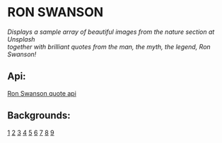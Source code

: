 # RON SWANSON

*Displays a sample array of beautiful images from the nature section at Unsplash  
together with brilliant quotes from the man, the myth, the legend, Ron Swanson!*


## Api:  
[Ron Swanson quote api](http://ron-swanson-quotes.herokuapp.com/v2/quotes)

## Backgrounds:
[1](https://images.unsplash.com/photo-1509647648544-a3e09b751ad6?ixid=MnwxMjA3fDB8MHx0b3BpYy1mZWVkfDE5fDZzTVZqVExTa2VRfHxlbnwwfHx8fA%3D%3D&ixlib=rb-1.2.1&auto=format&fit=crop&w=500&q=60)
[2](https://images.unsplash.com/photo-1606744666360-2f22c8b4a45b?ixid=MnwxMjA3fDB8MHx0b3BpYy1mZWVkfDMyfDZzTVZqVExTa2VRfHxlbnwwfHx8fA%3D%3D&ixlib=rb-1.2.1&auto=format&fit=crop&w=500&q=60)
[3](https://images.unsplash.com/photo-1619441207978-3d326c46e2c9?ixid=MnwxMjA3fDB8MHxwaG90by1wYWdlfHx8fGVufDB8fHx8&ixlib=rb-1.2.1&auto=format&fit=crop&w=1349&q=80)
[4](https://images.unsplash.com/photo-1619408506946-a3caaf4e4d35?ixid=MnwxMjA3fDB8MHxwaG90by1wYWdlfHx8fGVufDB8fHx8&ixlib=rb-1.2.1&auto=format&fit=crop&w=759&q=80)
[5](https://images.unsplash.com/photo-1619340207451-b8dee65a7546?ixid=MnwxMjA3fDB8MHxwaG90by1wYWdlfHx8fGVufDB8fHx8&ixlib=rb-1.2.1&auto=format&fit=crop&w=1350&q=80)
[6](https://images.unsplash.com/photo-1619029073214-53881475044d?ixid=MnwxMjA3fDB8MHxwaG90by1wYWdlfHx8fGVufDB8fHx8&ixlib=rb-1.2.1&auto=format&fit=crop&w=700&q=80)
[7](https://images.unsplash.com/photo-1580989760091-5853408c5997?ixid=MnwxMjA3fDB8MHxwaG90by1wYWdlfHx8fGVufDB8fHx8&ixlib=rb-1.2.1&auto=format&fit=crop&w=1267&q=80)
[8](https://images.unsplash.com/photo-1494500764479-0c8f2919a3d8?ixid=MnwxMjA3fDB8MHxwaG90by1wYWdlfHx8fGVufDB8fHx8&ixlib=rb-1.2.1&auto=format&fit=crop&w=1350&q=80)
[9](https://images.unsplash.com/photo-1494500764479-0c8f2919a3d8?ixid=MnwxMjA3fDB8MHxwaG90by1wYWdlfHx8fGVufDB8fHx8&ixlib=rb-1.2.1&auto=format&fit=crop&w=1350&q=80)